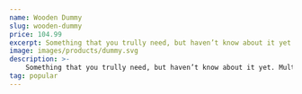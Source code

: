 ```yaml
---
name: Wooden Dummy
slug: wooden-dummy
price: 104.99
excerpt: Something that you trully need, but haven’t know about it yet
image: images/products/dummy.svg
description: >-
    Something that you trully need, but haven’t know about it yet. Multiple winner of Community Awarads.
tag: popular
---
```

